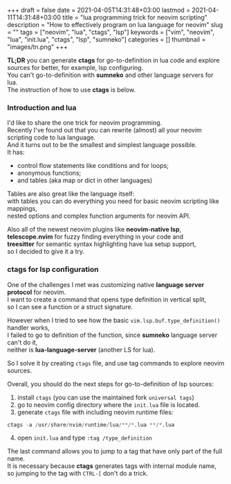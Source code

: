 +++ 
draft = false
date = 2021-04-05T14:31:48+03:00
lastmod = 2021-04-11T14:31:48+03:00
title = "lua programming trick for neovim scripting"
description = "How to effectively program on lua language for neovim"
slug = "" 
tags = ["neovim", "lua", "ctags", "lsp"]
keywords = ["vim", "neovim", "lua", "init.lua", "ctags", "lsp", "sumneko"]
categories = []
thumbnail = "images/tn.png"
+++

__TL;DR__ you can generate __ctags__ for go-to-definition in lua code and explore sources for better, for example, lsp configuring.  
You can't go-to-definition with __sumneko__ and other language servers for lua.  
The instruction of how to use __ctags__ is below.

### Introduction and lua

I'd like to share the one trick for neovim programming.  
Recently I've found out that you can rewrite (almost) all your neovim scripting code to lua language.  
And it turns out to be the smallest and simplest language possible.  
It has:
- control flow statements like conditions and for loops;
- anonymous functions;
- and tables (aka map or dict in other languages)

Tables are also great like the language itself:  
with tables you can do everything you need for basic neovim scripting 
like mappings,  
nested options and complex function arguments for neovim API.

Also all of the newest neovim plugins like __neovim-native lsp__,  
__telescope.nvim__ for fuzzy finding everything in your code and  
__treesitter__ for semantic syntax highlighting have lua setup support,  
so I decided to give it a try.

### ctags for lsp configuration

One of the challenges I met was customizing native __language server protocol__ for neovim.  
I want to create a command that opens type definition in vertical split,  
so I can see a function or a struct signature.

However when I tried to see how the basic `vim.lsp.buf.type_definition()` handler works,  
I failed to go to definition of the function, since __sumneko__ language server can't do it,  
neither is __lua-language-server__ (another LS for lua).  

So I solve it by creating `ctags` file, and use tag commands to
explore neovim sources.  

Overall, you should do the next steps for go-to-definition of lsp sources:
1. install `ctags` (you can use the maintained fork `universal tags`)
1. go to neovim config directory where the `init.lua` file is located.
1. generate `ctags` file with including neovim runtime files:
```py {linenos=false}
ctags -a /usr/share/nvim/runtime/lua/**/*.lua **/*.lua
```
4. open `init.lua` and type `:tag /type_definition`

The last command allows you to jump to a tag that have only part of the full name.  
It is necessary because __ctags__ generates tags with internal module name,  
so jumping to the tag with `CTRL-[` don't do a trick.
